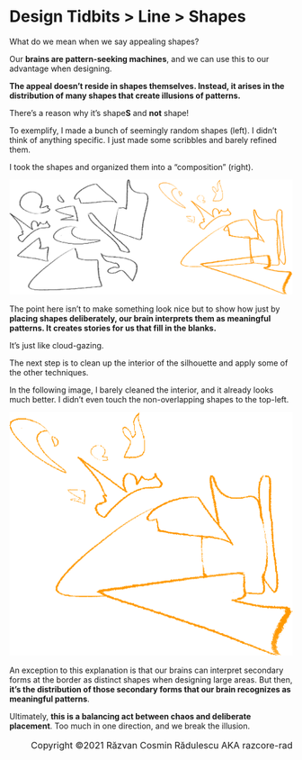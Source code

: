 # Design Tidbits > Line > Shapes

What do we mean when we say appealing shapes?

Our **brains are pattern-seeking machines**, and we can use this to our advantage when designing.

**The appeal doesn’t reside in shapes themselves. Instead, it arises in the distribution of many shapes that create illusions of patterns.**

There’s a reason why it’s shape**S** and **not** shape!

To exemplify, I made a bunch of seemingly random shapes (left). I didn’t think of anything specific. I just made some scribbles and barely refined them.

I took the shapes and organized them into a “composition” (right).

![](./assets/images/04-01-05-shapes.png)

The point here isn’t to make something look nice but to show how just by **placing shapes deliberately, our brain interprets them as meaningful patterns. It creates stories for us that fill in the blanks.**

It’s just like cloud-gazing.

The next step is to clean up the interior of the silhouette and apply some of the other techniques.

In the following image, I barely cleaned the interior, and it already looks much better. I didn’t even touch the non-overlapping shapes to the top-left.

<img style="width: 40rem" src="./assets/images/04-01-05-cleanup.png">

An exception to this explanation is that our brains can interpret secondary forms at the border as distinct shapes when designing large areas. But then, **it’s the distribution of those secondary forms that our brain recognizes as meaningful patterns**.

Ultimately, **this is a balancing act between chaos and deliberate placement**. Too much in one direction, and we break the illusion.

<p style="text-align: right; font-size: 1rem">Copyright ©2021 Răzvan Cosmin Rădulescu AKA razcore-rad</p>

